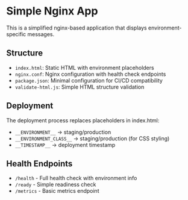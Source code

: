 # Simple Nginx App

This is a simplified nginx-based application that displays environment-specific messages.

## Structure
- `index.html`: Static HTML with environment placeholders
- `nginx.conf`: Nginx configuration with health check endpoints
- `package.json`: Minimal configuration for CI/CD compatibility
- `validate-html.js`: Simple HTML structure validation

## Deployment
The deployment process replaces placeholders in index.html:
- `__ENVIRONMENT__` → staging/production
- `__ENVIRONMENT_CLASS__` → staging/production (for CSS styling)
- `__TIMESTAMP__` → deployment timestamp

## Health Endpoints
- `/health` - Full health check with environment info
- `/ready` - Simple readiness check
- `/metrics` - Basic metrics endpoint